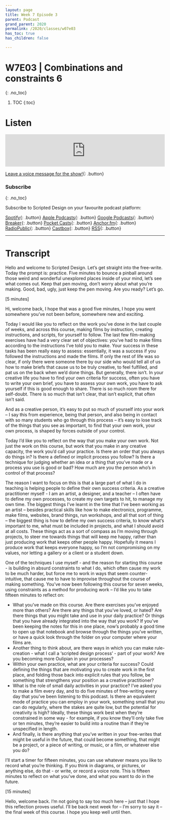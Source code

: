 ```yaml
---
layout: page
title: Week 7 Episode 3
parent: Podcast
grand_parent: 2020
permalink: /2020/classes/w07e03
has_toc: true
has_children: false

---
```


# W7E03 | Combinations and constraints 6
{: .no_toc}

1. TOC
{:toc}



# Listen

<iframe src="https://anchor.fm/scripteddesign/embed/episodes/S01-W07-E03-Scripted-Design--Week-7-Episode-3-emo9bg" height="102px" width="100%" frameborder="0" scrolling="no"></iframe>

<br>

[Leave a voice message for the show!](https://anchor.fm/scripteddesign/message){: .button}

### Subscribe
{: .no_toc}

Subscribe to Scripted Design on your favourite podcast platform:

[Spotify](https://open.spotify.com/show/3sYD3KyPJXnIHUY2m2uFcy){: .button} [Apple Podcasts](https://podcasts.apple.com/nl/podcast/scripted-design/id1533696064?l=en){: .button} [Google Podcasts](https://www.google.com/podcasts?feed=aHR0cHM6Ly9hbmNob3IuZm0vcy8zN2QzMjZjNC9wb2RjYXN0L3Jzcw==){: .button} [Breaker](https://breaker.audio/scripted-design){: .button} [Pocket Casts](https://pca.st/h40ivs5f){: .button} [Anchor.fm](https://anchor.fm/scripteddesign){: .button} [RadioPublic](https://radiopublic.com/scripted-design-WaxpdP){: .button} [Castbox](https://castbox.fm/channel/Scripted-Design-id3371338){: .button} [RSS](https://anchor.fm/s/37d326c4/podcast/rss){: .button}

---

# Transcript



Hello and welcome to Scripted Design. Let’s get straight into the free-write. Today the prompt is: practice. Five minutes to bounce a pinball around those weird and wonderful unexplored places inside of your mind, let’s see what comes out. Keep that pen moving, don’t worry about what you’re making. Good, bad, ugly, just keep the pen moving. Are you ready? Let’s go.

[5 minutes]

Hi, welcome back, I hope that was a good five minutes, I hope you went somewhere you’ve not been before, somewhere new and exciting.

Today I would like you to reflect on the work you’ve done in the last couple of weeks, and across this course, making films by instruction, creating instructions, and scripts, for yourself to follow. The last few film-making exercises have had a very clear set of objectives: you’ve had to make films according to the instructions I’ve told you to make. Your success in these tasks has been really easy to assess: essentially, it was a success if you followed the instructions and made the films. If only the rest of life was so clear, if only there were someone there by our side who would tell all of us how to make briefs that cause us to be truly creative, to feel fulfilled, and pat us on the back when we’d done things. But generally, there isn’t. In your creative life you have to find your own criteria for success, often you have to write your own brief, you have to assess your own work, you have to ask yourself if this is good enough to share. There is so much room there for self-doubt. There is so much that isn’t clear, that isn’t explicit, that often isn’t said.

And as a creative person, it’s easy to put so much of yourself into your work – I say this from experience, being that person, and also being in contact with so many students who go through this process – it’s easy to lose track of the things that you see as important, to find that your own work, your own process, is shaped by forces outside of your control.

Today I’d like you to reflect on the way that you make your own work. Not just the work on this course, but work that you make in any creative capacity, the work you’d call your practice. Is there an order that you always do things in? Is there a defined or implicit process you follow? Is there a technique for judging whether an idea or a thing that you’ve made or a process you use is good or bad? How much are you the person who’s in control of that process?

The reason I want to focus on this is that a large part of what I do in teaching is helping people to define their own success criteria. As a creative practitioner myself - I am an artist, a designer, and a teacher – I often have to define my own processes, to create my own targets to hit, to manage my own time. The biggest things I’ve learnt in the time that I’ve been working as an artist – besides practical skills like how to make electronics, programme, make films, websites, brand things, run workshops, and all that sort of thing – the biggest thing is how to define my own success criteria, to know what’s important to me, what must be included in projects, and what I should avoid at all costs. These things act as a sort of compass as I’m moving through projects, to steer me towards things that will keep me happy, rather than just producing work that keeps other people happy. Hopefully it means I produce work that keeps everyone happy, so I’m not compromising on my values, nor letting a gallery or a client or a student down.

One of the techniques I use myself - and the reason for starting this course - is building in absurd constraints to what I do, which often cause my work to be much harder, but force me to work in ways that seem counter-intuitive, that cause me to have to improvise throughout the course of making something. You’ve now been following this course for seven weeks, using constraints as a method for producing work – I’d like you to take fifteen minutes to reflect on:



*   What you’ve made on this course. Are there exercises you’ve enjoyed more than others? Are there any things that you’ve loved, or hated? Are there things that you might take and use in your daily practice? Or things that you have already integrated into the way that you work? If you’ve been keeping the notes for this in one place, now’s probably a good time to open up that notebook and browse through the things you’ve written, or have a quick look through the folder on your computer where your films are.
*   Another thing to think about, are there ways in which you can make rule-creation - what I call a ‘scripted design process’ - part of your work? Are you becoming more Oulipian in your processes?
*   Within your own practice, what are your criteria for success? Could defining the things that are motivating you to create work in the first place, and folding those back into explicit rules that you follow, be something that strengthens your position as a creative practitioner?
*   What is the role of small daily activities in your practice? I’ve asked you to make a film every day, and to do five minutes of free-writing every day that you’ve been listening to this podcast. Is there an equivalent mode of practice you can employ in your work, something small that you can do regularly, where the stakes are quite low, but the potential for creativity is high? Ideally, these things work best when they’re constrained in some way - for example, if you know they’ll only take five or ten minutes, they’re easier to build into a routine than if they’re unspecified in length.
*   And finally, is there anything that you’ve written in your free-writes that might be useful in the future, that could become something, that might be a project, or a piece of writing, or music, or a film, or whatever else you do?

I’ll start a timer for fifteen minutes, you can use whatever means you like to record what you’re thinking. If you think in diagrams, or pictures, or anything else, do that - or write, or record a voice note. This is fifteen minutes to reflect on what you’ve done, and what you want to do in the future.

[15 minutes]

Hello, welcome back. I’m not going to say too much here – just that I hope this reflection proves useful. I’ll be back next week for – I’m sorry to say it – the final week of this course. I hope you keep well until then.
